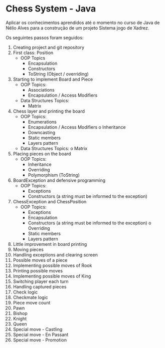 # Chess System - Java
Aplicar os conhecimentos aprendidos até o momento no curso de Java de Nélio Alves para a construção de um projeto Sistema jogo de Xadrez.

Os seguintes passos foram seguidos: 
1. Creating project and git repository
2. First class: Position
    - OOP Topics
        - Encapsulation
        - Constructors
        - ToString (Object / overriding)
3. Starting to implement Board and Piece
    - OOP Topics:
        - Associations
        - Encapsulation / Access Modifiers
    - Data Structures Topics:
        - Matrix
4. Chess layer and printing the board
    - OOP Topics:
        - Enumerations
        - Encapsulation / Access Modifiers o Inheritance
        - Downcasting
        - Static members
        - Layers pattern
    - Data Structures Topics: o Matrix
5. Placing pieces on the board
    - OOP Topics:
        - Inheritance
        - Overriding
        - Polymorphism (ToString)
6. BoardException and defensive programming
    - OOP Topics:
        - Exceptions
        - Constructors (a string must be informed to the exception)
7. ChessException and ChessPosition
    - OOP Topics:
        - Exceptions
        - Encapsulation
        - Constructors (a string must be informed to the exception) o Overriding
        - Static members
        - Layers pattern
8. Little improvement in board printing
9. Moving pieces
10. Handling exceptions and clearing screen
11. Possible moves of a piece
12. Implementing possible moves of Rook
13. Printing possible moves
14. Implementing possible moves of King
15. Switching player each turn
16. Handling captured pieces
17. Check logic
18. Checkmate logic
19. Piece move count
20. Pawn
21. Bishop
22. Knight
23. Queen
24. Special move - Castling
25. Special move - En Passant
26. Special move - Promotion
